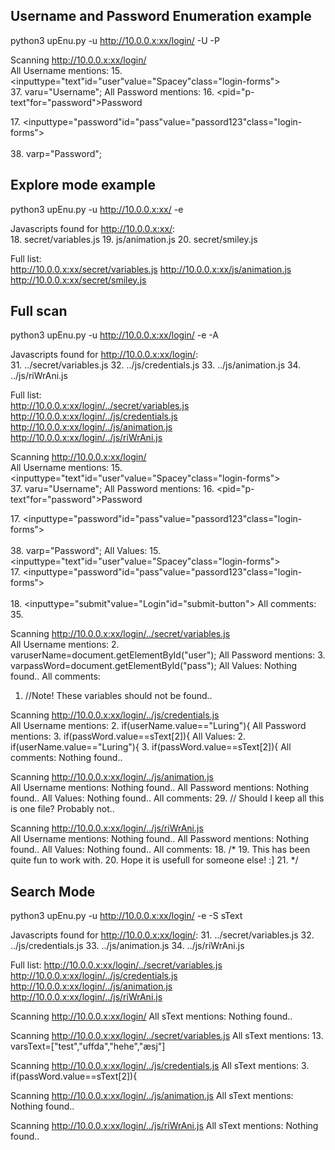 ## Username and Password Enumeration example

python3 upEnu.py -u http://10.0.0.x:xx/login/ -U -P
                                                                                                                                                           
Scanning http://10.0.0.x:xx/login/                                                                                                                         
All Username mentions:
15. <inputtype="text"id="user"value="Spacey"class="login-forms"><br>
37. varu="Username";
All Password  mentions:
16. <pid="p-text"for="password">Password</label><br></p>
17. <inputtype="password"id="pass"value="passord123"class="login-forms"><br><br>
38. varp="Password";

## Explore mode example
python3 upEnu.py -u http://10.0.0.x:xx/ -e 

Javascripts found for http://10.0.0.x:xx/:                                                                                                                 
18. secret/variables.js
19. js/animation.js
20. secret/smiley.js

Full list:                                                                                                                                                    
http://10.0.0.x:xx/secret/variables.js
http://10.0.0.x:xx/js/animation.js
http://10.0.0.x:xx/secret/smiley.js

## Full scan
python3 upEnu.py -u http://10.0.0.x:xx/login/ -e -A

Javascripts found for http://10.0.0.x:xx/login/:                                                                                                           
31. ../secret/variables.js
32. ../js/credentials.js
33. ../js/animation.js
34. ../js/riWrAni.js

Full list:                                                                                                                                                    
http://10.0.0.x:xx/login/../secret/variables.js
http://10.0.0.x:xx/login/../js/credentials.js
http://10.0.0.x:xx/login/../js/animation.js
http://10.0.0.x:xx/login/../js/riWrAni.js

                                                                                                                                                              
Scanning http://10.0.0.x:xx/login/                                                                                                                         
All Username mentions:
15. <inputtype="text"id="user"value="Spacey"class="login-forms"><br>
37. varu="Username";
All Password  mentions:
16. <pid="p-text"for="password">Password</label><br></p>
17. <inputtype="password"id="pass"value="passord123"class="login-forms"><br><br>
38. varp="Password";
All Values:
15. <inputtype="text"id="user"value="Spacey"class="login-forms"><br>
17. <inputtype="password"id="pass"value="passord123"class="login-forms"><br><br>
18. <inputtype="submit"value="Login"id="submit-button">
All comments:
35.     <!-- Exploring variables is fun!-->

                                                                                                                                                              
Scanning http://10.0.0.x:xx/login/../secret/variables.js                                                                                                   
All Username mentions:
2. varuserName=document.getElementById("user");
All Password mentions:
3. varpassWord=document.getElementById("pass");
All Values:
Nothing found..
All comments:
1. //Note! These variables should not be found..

                                                                                                                                                              
Scanning http://10.0.0.x:xx/login/../js/credentials.js                                                                                                     
All Username mentions:
2. if(userName.value=="Luring"){
All Password  mentions:
3. if(passWord.value==sText[2]){
All Values:
2. if(userName.value=="Luring"){
3. if(passWord.value==sText[2]){
All comments:
Nothing found..

                                                                                                                                                              
Scanning http://10.0.0.x:xx/login/../js/animation.js                                                                                                       
All Username mentions:
Nothing found..
All Password  mentions:
Nothing found..
All Values:
Nothing found..
All comments:
29. // Should I keep all this is one file? Probably not..

                                                                                                                                                              
Scanning http://10.0.0.x:xx/login/../js/riWrAni.js                                                                                                         
All Username mentions:
Nothing found..
All Password  mentions:
Nothing found..
All Values:
Nothing found..
All comments:
18. /*
19.       This has been quite fun to work with.
20.       Hope it is usefull for someone else! :]
21. */

## Search Mode
python3 upEnu.py -u http://10.0.0.x:xx/login/ -e -S sText

Javascripts found for http://10.0.0.x:xx/login/:
31. ../secret/variables.js
32. ../js/credentials.js
33. ../js/animation.js
34. ../js/riWrAni.js

Full list:
http://10.0.0.x:xx/login/../secret/variables.js
http://10.0.0.x:xx/login/../js/credentials.js
http://10.0.0.x:xx/login/../js/animation.js
http://10.0.0.x:xx/login/../js/riWrAni.js


Scanning http://10.0.0.x:xx/login/
All sText  mentions:
Nothing found..


Scanning http://10.0.0.x:xx/login/../secret/variables.js 
All sText  mentions:
13. varsText=["test","uffda","hehe","æsj"]


Scanning http://10.0.0.x:xx/login/../js/credentials.js
All sText  mentions:
3. if(passWord.value==sText[2]){


Scanning http://10.0.0.x:xx/login/../js/animation.js
All sText  mentions:
Nothing found..

Scanning http://10.0.0.x:xx/login/../js/riWrAni.js
All sText  mentions:
Nothing found..
